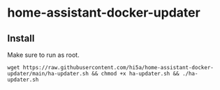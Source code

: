 # home-assistant-docker-updater #

## Install ##

Make sure to run as root.

`wget https://raw.githubusercontent.com/hi5a/home-assistant-docker-updater/main/ha-updater.sh && chmod +x ha-updater.sh && ./ha-updater.sh`
